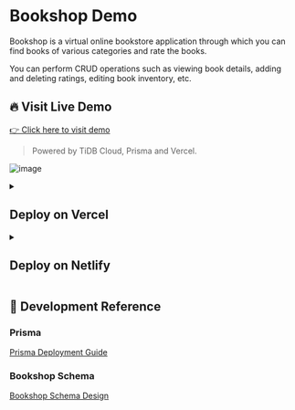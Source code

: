 # Bookshop Demo

Bookshop is a virtual online bookstore application through which you can find books of various categories and rate the books.

You can perform CRUD operations such as viewing book details, adding and deleting ratings, editing book inventory, etc.

## 🔥 Visit Live Demo

[👉 Click here to visit demo](https://tidb-prisma-vercel-demo.vercel.app/)

> Powered by TiDB Cloud, Prisma and Vercel.

![image](https://user-images.githubusercontent.com/56986964/183592978-42d702eb-b5fc-4285-b081-30a50803fe1a.png)

<details>
  <summary><h2>Deploy on Vercel</h2></summary>

### 🧑‍🍳 Before We Start

Create a [TiDB Cloud](https://tidbcloud.com/) account and get your free trial cluster.

### 🚀 One Click Deploy

You can click the button to quickly deploy this demo if already has an TiDB Cloud cluster.

[![Deploy with Vercel](https://vercel.com/button)](https://vercel.com/new/clone?demo-title=TiDB%20Cloud%20Starter&demo-description=A%20bookstore%20demo%20built%20on%20TiDB%20Cloud%20and%20Next.js.&demo-url=https%3A%2F%2Ftidb-prisma-vercel-demo.vercel.app%2F&demo-image=%2F%2Fimages.ctfassets.net%2Fe5382hct74si%2F2HMASOQn8hQit2IFi2hK3j%2Fcfe7cc2aeba4b8f6760a3ea14c32f707%2Fscreenshot-20220902-160324_-_Chen_Zhen.png&project-name=TiDB%20Cloud%20Starter&repository-name=tidb-cloud-starter&repository-url=https%3A%2F%2Fgithub.com%2Fpingcap%2Ftidb-prisma-vercel-demo&from=templates&integration-ids=oac_coKBVWCXNjJnCEth1zzKoF1j)

> Integration will guide you connect your TiDB Cloud cluster to Vercel.

<details>
  <summary><h3>Manually Deploy (Not recommended)</h3></summary>

#### 1. Get connection details

You can get the connection details by clicking the `Connect` button.

![image](https://user-images.githubusercontent.com/56986964/183590385-0e688bac-8c4b-4988-ad02-692650b4c5a8.png)

Get `User` and `Host` field from the dialog.

> Note: For importing initial data from local, you can set an Allow All traffic filter here by entering an IP address of `0.0.0.0/0`.

![image](https://user-images.githubusercontent.com/56986964/183590950-93fb5778-128b-40e1-ab85-33994bd6f4de.png)

Your `DATABASE_URL` should look like `mysql://<User>:<Password>@<Host>:4000/bookshop`

#### 2. Deploy on Vercel

[![Deploy with Vercel](https://vercel.com/button)](https://vercel.com/new/clone?repository-url=https%3A%2F%2Fgithub.com%2Fpingcap%2Ftidb-prisma-vercel-demo&repository-name=tidb-prisma-vercel-demo&env=DATABASE_URL&envDescription=TiDB%20Cloud%20connection%20string&envLink=https%3A%2F%2Fdocs.pingcap.com%2Ftidb%2Fdev%2Fdev-guide-build-cluster-in-cloud&project-name=tidb-prisma-vercel-demo)

![image](https://user-images.githubusercontent.com/56986964/199161016-2d236629-bb6a-4e3c-a700-c0876523ca6a.png)

</details>
</details>

<details>
  <summary><h2>Deploy on Netlify</h2></summary>

### 🧑‍🍳 Before We Start

1. Create a [TiDB Cloud](https://tidbcloud.com/) account and get your free trial cluster.
2. Create a [Netlify](https://app.netlify.com/signup) account.

### 1. Get connection details

1. Navigate to your TiDB Serverless cluster's dashboard.
2. Get **Endpoint**, **Port** and **User** field from the Connection tab.
3. Build your **DATABASE_URL**: `mysql://<User>:<Password>@<Endpoint>:<Port>/bookshop`

![image](https://user-images.githubusercontent.com/35677990/202609001-ecf07f3d-a7a3-4376-9b7d-54f4096aaec6.jpg)

You will use this DATABASE_URL string to connect to TiDB Serverless cluster later.

### 2. Deploy on Netlify

The **Deploy to Netlify** button will take you Netlify's deployment page. Then Netlify will help to clone this job to your own GitHub repository and automatically deploy it.

[![Deploy to Netlify button](https://www.netlify.com/img/deploy/button.svg)](https://app.netlify.com/start/deploy?repository=https://github.com/Daemonxiao/tidb-prisma-vercel-demo)

1. Click the **Deploy to Netlify** button.
2. Click **Connect to GitHub** and authenticate GitHub account.
3. Fill in **Repository name** for your own GitHub repository.
4. Click **Save & Deploy**.
5. Navigate to **Site setting** panel.
6. Click **Add a variable** in the **Environment variables** sidebar.
7. Enter "DATABASE_URL" in the **Key** field.
8. Enter the DATABASE_URL string, set in the previous step, in the **Values** field.
9. Click **Create variable** to complete adding environment variable.
10. Navigate to **Deploys** panel.
11. Click **Trigger deploy** and choose **Deploy site**.

🎉 Mission Completes. 

Now you can view your bookshop site on default domain generated by Netlify.

</details>

## 📖 Development Reference

### Prisma

[Prisma Deployment Guide](https://www.prisma.io/docs/guides/deployment/deploying-to-vercel)

### Bookshop Schema

[Bookshop Schema Design](https://docs.pingcap.com/tidbcloud/dev-guide-bookshop-schema-design)
